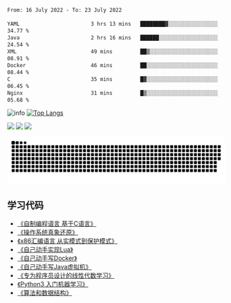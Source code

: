 <!--START_SECTION:waka-->

```text
From: 16 July 2022 - To: 23 July 2022

YAML                       3 hrs 13 mins   ████████▓░░░░░░░░░░░░░░░░   34.77 %
Java                       2 hrs 16 mins   ██████░░░░░░░░░░░░░░░░░░░   24.54 %
XML                        49 mins         ██▒░░░░░░░░░░░░░░░░░░░░░░   08.91 %
Docker                     46 mins         ██░░░░░░░░░░░░░░░░░░░░░░░   08.44 %
C                          35 mins         █▓░░░░░░░░░░░░░░░░░░░░░░░   06.45 %
Nginx                      31 mins         █▒░░░░░░░░░░░░░░░░░░░░░░░   05.68 %
```

<!--END_SECTION:waka-->

![info](https://github-readme-stats.vercel.app/api?username=chenlingmin&show_icons=true&count_private=true&hide=prs&theme=default_repocard)
[![Top Langs](https://github-readme-stats.vercel.app/api/top-langs/?username=chenlingmin&layout=compact)](https://github.com/anuraghazra/github-readme-stats)


[![](https://img.shields.io/badge/OS-Arch%20Linux-33aadd?style=flat-square&logo=arch-linux&logoColor=ffffff)](https://www.archlinux.org/)
[![](https://img.shields.io/badge/macOS-Hackintosh-292e33?style=flat-square&logo=apple&logoColor=ffffff)](https://www.tonymacx86.com/)
![](https://visitor-badge.glitch.me/badge?page_id=CasterWx.readme)

![](https://raw.githubusercontent.com/chenlingmin/chenlingmin/main/assets/github-contribution-grid-snake.svg)  

## 学习代码

* [《自制编程语言 基于C语言》](https://github.com/chenlingmin/sparrow)
* [《操作系统真象还原》](https://github.com/chenlingmin/os-learn)
* [《x86汇编语言 从实模式到保护模式》](https://github.com/chenlingmin/x86_assembly)
* [《自己动手实现Lua》](https://github.com/chenlingmin/luago)
* [《自己动手写Docker》](https://github.com/chenlingmin/mydocker)
* [《自己动手写Java虚拟机》](https://github.com/chenlingmin/jvmgo)
* [《专为程序员设计的线性代数学习》](https://github.com/chenlingmin/Play-with-Linear-Algebra)
* [《Python3 入门机器学习》](https://github.com/chenlingmin/python3-ml)
* [《算法和数据结构》](https://github.com/chenlingmin/algorithms)
